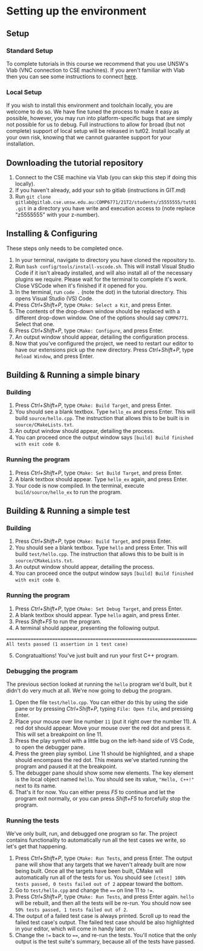 # Setting up the environment

## Setup

### Standard Setup

To complete tutorials in this course we recommend that you use UNSW's Vlab (VNC connection to CSE machines). If you aren't familiar with Vlab then you can see some instructions to connect [here](https://cgi.cse.unsw.edu.au/~cs1511/21T1/home_computing/vlab.html).

### Local Setup

If you wish to install this environment and toolchain locally, you are welcome to do so. We have fine tuned the process to make it easy as possible, however, you may run into platform-specific bugs that are simply not possible for us to debug. Full instructions to allow for broad (but not complete) support of local setup will be released in tut02. Install locally at your own risk, knowing that we cannot guarantee support for your installation.

## Downloading the tutorial repository

1. Connect to the CSE machine via Vlab (you can skip this step if doing this locally).
2. If you haven't already, add your ssh to gitlab (instructions in GIT.md)
3. Run `git clone gitlab@gitlab.cse.unsw.edu.au:COMP6771/21T2/students/z5555555/tut01.git` in a directory you have write and execution access to (note replace "z5555555" with your z-number).

## Installing & Configuring

These steps only needs to be completed once.

1. In your terminal, navigate to directory you have cloned the repository to.
2. Run `bash config/tools/install-vscode.sh`. This will install Visual Studio Code if it isn't already installed, and will also install all of the necessary plugins we require. Please wait for the terminal to complete it's work. Close VSCode when it's finished if it opened for you.
3. In the terminal, run `code .` (note the dot) in the tutorial directory. This opens Visual Studio (VS) Code.
4. Press _Ctrl+Shift+P_, type `CMake: Select a Kit`, and press Enter.
5. The contents of the drop-down window should be replaced with a different drop-down window.
   One of the options should say `COMP6771`. Select that one.
6. Press _Ctrl+Shift+P_, type `CMake: Configure`, and press Enter.
7. An output window should appear, detailing the configuration process.
8. Now that you've configured the project, we need to restart our editor to have our extensions pick up the new directory. Press _Ctrl+Shift+P_, type `Reload Window`, and press Enter.

## Building & Running a simple binary

### Building

1. Press _Ctrl+Shift+P_, type `CMake: Build Target`, and press Enter.
2. You should see a blank textbox. Type `hello_ex` and press Enter. This will build `source/hello.cpp`. The instruction that allows this to be built is in `source/CMakeLists.txt`.
3. An output window should appear, detailing the process.
4. You can proceed once the output window says `[build] Build finished with exit code 0`.

### Running the program

1. Press _Ctrl+Shift+P_, type `CMake: Set Build Target`, and press Enter.
2. A blank textbox should appear. Type `hello_ex` again, and press Enter.
3. Your code is now compiled. In the terminal, execute `build/source/hello_ex` to run the program.

## Building & Running a simple test
### Building

1. Press _Ctrl+Shift+P_, type `CMake: Build Target`, and press Enter.
2. You should see a blank textbox. Type `hello` and press Enter. This will build `test/hello.cpp`. The instruction that allows this to be built is in `source/CMakeLists.txt`.
3. An output window should appear, detailing the process.
4. You can proceed once the output window says `[build] Build finished with exit code 0`.

### Running the program

1. Press _Ctrl+Shift+P_, type `CMake: Set Debug Target`, and press Enter.
2. A blank textbox should appear. Type `hello` again, and press Enter.
3. Press _Shift+F5_ to run the program.
4. A terminal should appear, presenting the following output.

```shell
===============================================================================
All tests passed (1 assertion in 1 test case)

```

5. Congratualtions! You've just built and run your first C++ program.

### Debugging the program

The previous section looked at running the `hello` program we'd built, but it didn't do very much at
all. We're now going to debug the program.

1. Open the file `test/hello.cpp`. You can either do this by using the side
   pane or by pressing _Ctrl+Shift+P_, typing `File: Open file`, and pressing Enter.
2. Place your mouse over line number `11` (put it right over the number 11). A red dot should appear. Move your mouse over the red dot
   and press it. This will set a breakpoint on line 11.
3. Press the play symbol with a little bug on the left-hand side of VS Code, to open the debugger
   pane.
4. Press the green play symbol. Line 11 should be highlighted, and a shape should encompass the red
   dot. This means we've started running the program and paused it at the breakpoint.
5. The debugger pane should show some new elements. The key element is the local object named
   `hello`. You should see its value, `"Hello, C++!"` next to its name.
6. That's it for now. You can either press _F5_ to continue and let the program exit normally, or
   you can press _Shift+F5_ to forcefully stop the program.

### Running the tests

We've only built, run, and debugged one program so far. The project contains functionality to
automatically run all the test cases we write, so let's get that happening.

1. Press _Ctrl+Shift+P_, type `CMake: Run Tests`, and press Enter. The output pane will show that
   any targets that we haven't already built are now being built. Once all the targets have been
   built, CMake will automatically run all of the tests for us. You should see
   `[ctest] 100% tests passed, 0 tests failed out of 2` appear toward the bottom.
2. Go to `test/hello.cpp` and change the `==` on line 11 to `!=`.
3. Press _Ctrl+Shift+P_, type `CMake: Run Tests`, and press Enter again. `hello` will be rebuilt,
   and then all the tests will be re-run. You should now see
   `50% tests passed, 1 tests failed out of 2`.
4. The output of a failed test case is always printed. Scroll up to read the failed test case's
   output. The failed test case should be also highlighted in your editor, which will come in handy
   later on.
5. Change the `!=` back to `==`, and re-run the tests. You'll notice that the only output is the
   test suite's summary, because all of the tests have passed.
